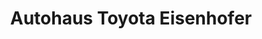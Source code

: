 ---
title: "Autohaus Toyota Eisenhofer"
url: /augsburg/autohaus-toyota-eisenhofer/
shop: Autohaus
---